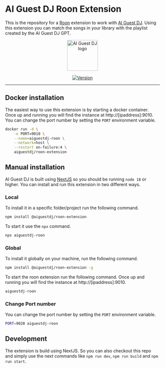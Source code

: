 # AI Guest DJ Roon Extension

This is the repository for a [Roon](https://roon.app/) extension to work with [AI Guest DJ](https://aiguestdj.com). Using this extension you can match the songs in your library with the playlist created by the AI Guest DJ GPT.

<p align="center"><a href="https://aiguestdj.com" target="_blank" rel="noopener noreferrer"><img width="100" src="https://aiguestdj.com/img/logo.png" alt="AI Guest DJ logo"></a></p>

<p align="center">
  <a href="https://www.npmjs.com/package/next"><img src="https://img.shields.io/node/v/next.svg?sanitize=true" alt="Version"></a>
</p>

------------

## Docker installation

The easiest way to use this extension is by starting a docker container. Once up and running you will find the instance at http://[ipaddress]:9010. You can change the port number by setting the `PORT` environment variable.

```sh
docker run -d \
    -e PORT=9010 \
    --name=aiguestdj-roon \
    --network=host \
    --restart on-failure:4 \
    aiguestdj/roon-extension
```

## Manual installation

AI Guest DJ is built using [NextJS](https://nextjs.org/) so you should be running `node 18` or higher. You can install and run this extension in two different ways.

### Local

To install it in a specific folder/project run the following command.

```sh
npm install @aiguestdj/roon-extension
```

To start it use the `npx` command.

```sh
npx aiguestdj-roon
```

### Global

To install it globally on your machine, run the following command.

```sh
npm install @aiguestdj/roon-extension -g
```

To start the roon extension run the following command. Once up and running you will find the instance at http://[ipaddress]:9010. 

```sh
aiguestdj-roon
```

### Change Port number

You can change the port number by setting the `PORT` environment variable.

```sh
PORT=9020 aiguestdj-roon
```

## Development

The extension is build using NextJS. So you can also checkout this repo and simply use the next commands like `npm run dev`, `npm run build` and `npm run start`.

